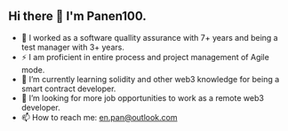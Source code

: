 ## Hi there 👋 I'm Panen100.

- 🔭 I worked as a software quallity assurance with 7+ years and being a test manager with 3+ years.
- ⚡ I am proficient in entire process and project management of Agile mode.
- 🌱 I’m currently learning solidity and other web3 knowledge for being a smart contract developer.
- 👯 I’m looking for more job opportunities to work as a remote web3 developer.
- 📫 How to reach me: en.pan@outlook.com

<!--
**panen100/panen100** is a ✨ _special_ ✨ repository because its `README.md` (this file) appears on your GitHub profile.

Here are some ideas to get you started:

- 🔭 I’m currently working on ...
- 🌱 I’m currently learning ...
- 👯 I’m looking to collaborate on ...
- 🤔 I’m looking for help with ...
- 💬 Ask me about ...
- 📫 How to reach me: ...
- 😄 Pronouns: ...
- ⚡ Fun fact: ...
-->
